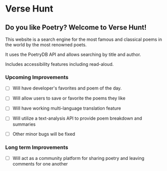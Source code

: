 # Verse Hunt

## **Do you like Poetry? Welcome to Verse Hunt!**

This website is a search engine for the most famous and classical poems in the world by the most renowned poets.

It uses the PoetryDB API and allows searching by title and author.

Includes accessibility features including read-aloud.


### Upcoming Improvements

- [ ] Will have developer's favorites and poem of the day.
- [ ] Will allow users to save or favorite the poems they like
- [ ] Will have working multi-language translation feature
- [ ] Will utilize a text-analysis API to provide poem breakdown and summaries
- [ ] Other minor bugs will be fixed


### Long term Improvements

- [ ] Will act as a community platform for sharing poetry and leaving comments for one another
